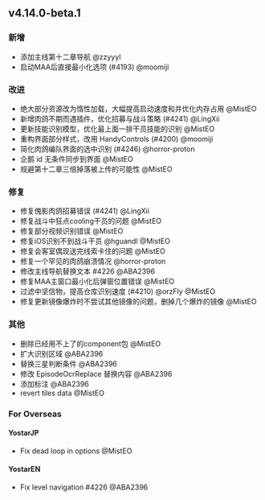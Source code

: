 ## v4.14.0-beta.1

### 新增

- 添加主线第十二章导航 @zzyyyl
- 启动MAA后直接最小化选项 (#4193) @moomiji
### 改进

- 绝大部分资源改为惰性加载，大幅提高启动速度和并优化内存占用 @MistEO
- 新增肉鸽不期而遇插件，优化招募与战斗策略 (#4241) @LingXii
- 更新技能识别模型，优化最上面一排干员技能的识别 @MistEO
- 重构界面部分样式，改用 HandyControls (#4200) @moomiji
- 简化肉鸽编队界面的选中识别 (#4246) @horror-proton
- 企鹅 id 无条件同步到界面 @MistEO
- 规避第十二章三倍掉落被上传的可能性 @MistEO

### 修复

- 修复傀影肉鸽招募错误 (#4241) @LingXii
- 修复战斗中狂点cooling干员的问题 @MistEO
- 修复部分视频识别错误 @MistEO
- 修复iOS识别不到战斗干员 @hguandl @MistEO
- 修复会客室偶现送完线索卡住的问题 @MistEO
- 修复一个罕见的肉鸽崩溃情况 @horror-proton
- 修改主线导航替换文本 #4226 @ABA2396
- 修复MAA主窗口最小化后弹窗位置错误  @MistEO
- 过滤中坚信物，提高仓库识别速度 (#4210) @orzFly @MistEO
- 修复更新镜像爆炸时不尝试其他镜像的问题，删掉几个爆炸的镜像 @MistEO

### 其他

- 删除已经用不上了的component包 @MistEO
- 扩大识别区域 @ABA2396
- 替换三星判断条件 @ABA2396
- 修改 EpisodeOcrReplace 替换内容 @ABA2396
- 添加标注 @ABA2396
- revert tiles data @MistEO

### For Overseas

#### YostarJP

- Fix dead loop in options @MistEO

#### YostarEN

- Fix level navigation #4226 @ABA2396
